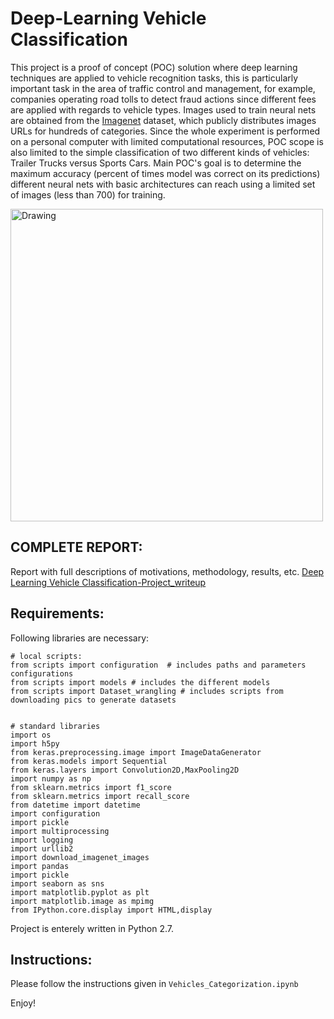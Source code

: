 # Deep-Learning Vehicle Classification


This project is a proof of concept (POC) solution where deep learning techniques are applied to vehicle recognition tasks, this is particularly important task in the area of traffic control and management, for example, companies operating road tolls to detect fraud actions since different fees are applied with regards to vehicle types. Images used to train neural nets are obtained from the [Imagenet](http://image-net.org/) dataset, which publicly distributes images URLs for hundreds of categories. Since the whole experiment is performed on a personal computer with limited computational resources, POC scope is also limited to the simple classification of two different kinds of vehicles: Trailer Trucks versus Sports Cars. Main POC's goal is to determine the maximum accuracy (percent of times model was correct on its predictions) different neural nets with basic architectures can reach using a limited set of images (less than 700) for training.

<img src="images/truck_versus_car.png" alt="Drawing" style="width: 500px;"> 

## COMPLETE REPORT: 
Report with full descriptions of motivations, methodology, results, etc. [Deep Learning Vehicle Classification-Project_writeup](https://github.com/kingkastle/Deep-Learning---Vehicle-Classification/blob/master/Capstone%20Project_writeup.md)


## Requirements:

Following libraries are necessary:

```
# local scripts:
from scripts import configuration  # includes paths and parameters configurations
from scripts import models # includes the different models
from scripts import Dataset_wrangling # includes scripts from downloading pics to generate datasets


# standard libraries
import os
import h5py
from keras.preprocessing.image import ImageDataGenerator
from keras.models import Sequential
from keras.layers import Convolution2D,MaxPooling2D
import numpy as np
from sklearn.metrics import f1_score
from sklearn.metrics import recall_score
from datetime import datetime
import configuration
import pickle
import multiprocessing
import logging
import urllib2
import download_imagenet_images
import pandas
import pickle
import seaborn as sns
import matplotlib.pyplot as plt
import matplotlib.image as mpimg
from IPython.core.display import HTML,display

```

Project is enterely written in Python 2.7.

## Instructions:

Please follow the instructions given in ```Vehicles_Categorization.ipynb```


Enjoy! 
